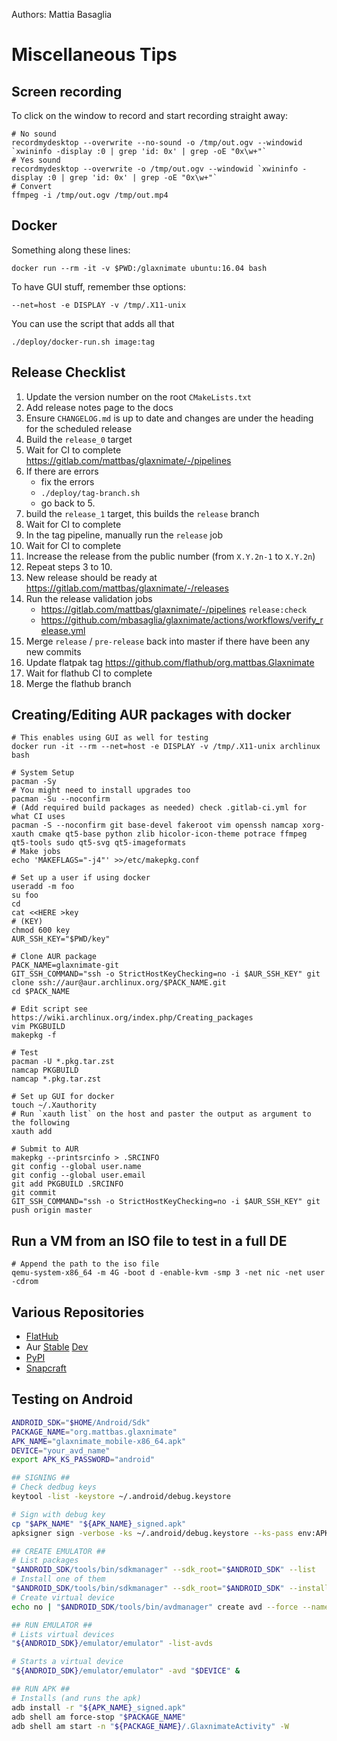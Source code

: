 Authors: Mattia Basaglia

# Miscellaneous Tips

## Screen recording

To click on the window to record and start recording straight away:

    # No sound
    recordmydesktop --overwrite --no-sound -o /tmp/out.ogv --windowid `xwininfo -display :0 | grep 'id: 0x' | grep -oE "0x\w+"`
    # Yes sound
    recordmydesktop --overwrite -o /tmp/out.ogv --windowid `xwininfo -display :0 | grep 'id: 0x' | grep -oE "0x\w+"`
    # Convert
    ffmpeg -i /tmp/out.ogv /tmp/out.mp4


## Docker

Something along these lines:

    docker run --rm -it -v $PWD:/glaxnimate ubuntu:16.04 bash

To have GUI stuff, remember thse options:

    --net=host -e DISPLAY -v /tmp/.X11-unix

You can use the script that adds all that

    ./deploy/docker-run.sh image:tag


## Release Checklist

1. Update the version number on the root `CMakeLists.txt`
2. Add release notes page to the docs
3. Ensure `CHANGELOG.md` is up to date and changes are under the heading for the scheduled release
4. Build the `release_0` target
5. Wait for CI to complete <https://gitlab.com/mattbas/glaxnimate/-/pipelines>
6. If there are errors
    * fix the errors
    * `./deploy/tag-branch.sh`
    * go back to 5.
7. build the `release_1` target, this builds the `release` branch
8. Wait for CI to complete
9. In the tag pipeline, manually run the `release` job
10. Wait for CI to complete
11. Increase the release from the public number (from `X.Y.2n-1` to `X.Y.2n`)
12. Repeat steps 3 to 10.
13. New release should be ready at <https://gitlab.com/mattbas/glaxnimate/-/releases>
14. Run the release validation jobs
    * https://gitlab.com/mattbas/glaxnimate/-/pipelines `release:check`
    * https://github.com/mbasaglia/glaxnimate/actions/workflows/verify_release.yml
15. Merge `release` / `pre-release` back into master if there have been any new commits
16. Update flatpak tag https://github.com/flathub/org.mattbas.Glaxnimate
17. Wait for flathub CI to complete
18. Merge the flathub branch


## Creating/Editing AUR packages with docker

    # This enables using GUI as well for testing
    docker run -it --rm --net=host -e DISPLAY -v /tmp/.X11-unix archlinux bash

    # System Setup
    pacman -Sy
    # You might need to install upgrades too
    pacman -Su --noconfirm
    # (Add required build packages as needed) check .gitlab-ci.yml for what CI uses
    pacman -S --noconfirm git base-devel fakeroot vim openssh namcap xorg-xauth cmake qt5-base python zlib hicolor-icon-theme potrace ffmpeg qt5-tools sudo qt5-svg qt5-imageformats
    # Make jobs
    echo 'MAKEFLAGS="-j4"' >>/etc/makepkg.conf

    # Set up a user if using docker
    useradd -m foo
    su foo
    cd
    cat <<HERE >key
    # (KEY)
    chmod 600 key
    AUR_SSH_KEY="$PWD/key"

    # Clone AUR package
    PACK_NAME=glaxnimate-git
    GIT_SSH_COMMAND="ssh -o StrictHostKeyChecking=no -i $AUR_SSH_KEY" git clone ssh://aur@aur.archlinux.org/$PACK_NAME.git
    cd $PACK_NAME

    # Edit script see https://wiki.archlinux.org/index.php/Creating_packages
    vim PKGBUILD
    makepkg -f

    # Test
    pacman -U *.pkg.tar.zst
    namcap PKGBUILD
    namcap *.pkg.tar.zst

    # Set up GUI for docker
    touch ~/.Xauthority
    # Run `xauth list` on the host and paster the output as argument to the following
    xauth add

    # Submit to AUR
    makepkg --printsrcinfo > .SRCINFO
    git config --global user.name
    git config --global user.email
    git add PKGBUILD .SRCINFO
    git commit
    GIT_SSH_COMMAND="ssh -o StrictHostKeyChecking=no -i $AUR_SSH_KEY" git push origin master

## Run a VM from an ISO file to test in a full DE

    # Append the path to the iso file
    qemu-system-x86_64 -m 4G -boot d -enable-kvm -smp 3 -net nic -net user -cdrom

## Various Repositories

* [FlatHub](https://github.com/flathub/org.mattbas.Glaxnimate)
* Aur [Stable](https://aur.archlinux.org/packages/glaxnimate) [Dev](https://aur.archlinux.org/packages/glaxnimate-git)
* [PyPI](https://pypi.org/project/glaxnimate/)
* [Snapcraft](https://snapcraft.io/glaxnimate)

## Testing on Android

```bash
ANDROID_SDK="$HOME/Android/Sdk"
PACKAGE_NAME="org.mattbas.glaxnimate"
APK_NAME="glaxnimate_mobile-x86_64.apk"
DEVICE="your_avd_name"
export APK_KS_PASSWORD="android"

## SIGNING ##
# Check dedbug keys
keytool -list -keystore ~/.android/debug.keystore

# Sign with debug key
cp "$APK_NAME" "${APK_NAME}_signed.apk"
apksigner sign -verbose -ks ~/.android/debug.keystore --ks-pass env:APK_KS_PASSWORD "${APK_NAME}_signed.apk"

## CREATE EMULATOR ##
# List packages
"$ANDROID_SDK/tools/bin/sdkmanager" --sdk_root="$ANDROID_SDK" --list
# Install one of them
"$ANDROID_SDK/tools/bin/sdkmanager" --sdk_root="$ANDROID_SDK" --install "system-images;android-34;google_apis;x86_64"
# Create virtual device
echo no | "$ANDROID_SDK/tools/bin/avdmanager" create avd --force --name "$DEVICE" --abi google_apis/x86_64 --package "system-images;android-34;google_apis;x86_64"

## RUN EMULATOR ##
# Lists virtual devices
"${ANDROID_SDK}/emulator/emulator" -list-avds

# Starts a virtual device
"${ANDROID_SDK}/emulator/emulator" -avd "$DEVICE" &

## RUN APK ##
# Installs (and runs the apk)
adb install -r "${APK_NAME}_signed.apk"
adb shell am force-stop "$PACKAGE_NAME"
adb shell am start -n "${PACKAGE_NAME}/.GlaxnimateActivity" -W
```
